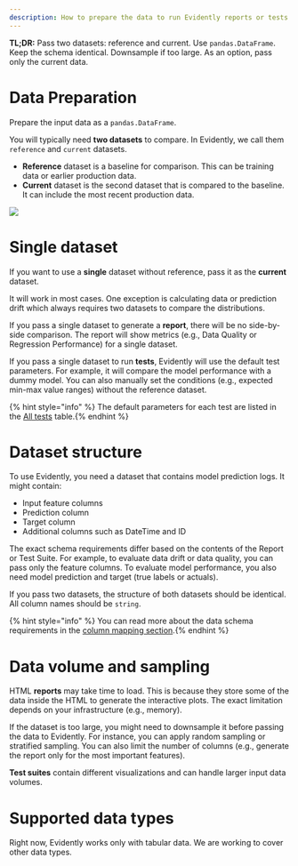 ```yaml
---
description: How to prepare the data to run Evidently reports or tests.
---
```


**TL;DR:** Pass two datasets: reference and current. Use `pandas.DataFrame`. Keep the schema identical. Downsample if too large. As an option, pass only the current data.  

# Data Preparation

Prepare the input data as a `pandas.DataFrame`. 
 
You will typically need **two datasets** to compare. In Evidently, we call them `reference` and `current` datasets.
* **Reference** dataset is a baseline for comparison. This can be training data or earlier production data.
* **Current** dataset is the second dataset that is compared to the baseline. It can include the most recent production data.

![](<../.gitbook/assets/two\_datasets\_classification (1).png>)

# Single dataset

If you want to use a **single** dataset without reference, pass it as the **current** dataset. 
 
It will work in most cases. One exception is calculating data or prediction drift which always requires two datasets to compare the distributions.
 
If you pass a single dataset to generate a **report**, there will be no side-by-side comparison. The report will show metrics (e.g., Data Quality or Regression Performance) for a single dataset.
 
If you pass a single dataset to run **tests**, Evidently will use the default test parameters. For example, it will compare the model performance with a dummy model. You can also manually set the conditions (e.g., expected min-max value ranges) without the reference dataset.  

{% hint style="info" %} The default parameters for each test are listed in the [All tests](../reference/all-tests.md) table.{% endhint %}

# Dataset structure

To use Evidently, you need a dataset that contains model prediction logs. It might contain:

* Input feature columns  
* Prediction column 
* Target column 
* Additional columns such as DateTime and ID
 
The exact schema requirements differ based on the contents of the Report or Test Suite. For example, to evaluate data drift or data quality, you can pass only the feature columns. To evaluate model performance, you also need model prediction and target (true labels or actuals).
 
If you pass two datasets, the structure of both datasets should be identical. All column names should be `string`.
 
{% hint style="info" %} You can read more about the data schema requirements in the [column mapping section](column-mapping.md).{% endhint %}

# Data volume and sampling

HTML **reports** may take time to load. This is because they store some of the data inside the HTML to generate the interactive plots. The exact limitation depends on your infrastructure (e.g., memory). 

If the dataset is too large, you might need to downsample it before passing the data to Evidently. For instance, you can apply random sampling or stratified sampling. You can also limit the number of columns (e.g., generate the report only for the most important features).

**Test suites** contain different visualizations and can handle larger input data volumes. 

# Supported data types

Right now, Evidently works only with tabular data. We are working to cover other data types.
